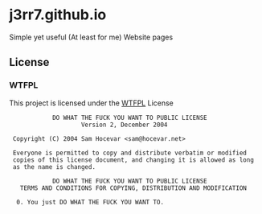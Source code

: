 # j3rr7.github.io

Simple yet useful (At least for me) Website pages



## License
### WTFPL
This project is licensed under the [WTFPL](http://www.wtfpl.net/txt/copying/) License 
```
            DO WHAT THE FUCK YOU WANT TO PUBLIC LICENSE
                    Version 2, December 2004

 Copyright (C) 2004 Sam Hocevar <sam@hocevar.net>

 Everyone is permitted to copy and distribute verbatim or modified
 copies of this license document, and changing it is allowed as long
 as the name is changed.

            DO WHAT THE FUCK YOU WANT TO PUBLIC LICENSE
   TERMS AND CONDITIONS FOR COPYING, DISTRIBUTION AND MODIFICATION

  0. You just DO WHAT THE FUCK YOU WANT TO.
 ```
